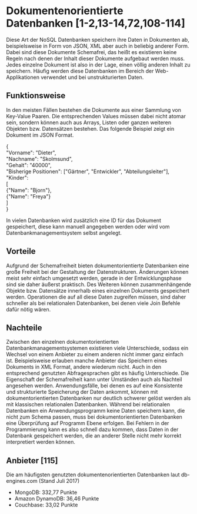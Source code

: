 # Dokumentenorientierte Datenbanken [1-2,13-14,72,108-114]
Diese Art der NoSQL Datenbanken speichern ihre Daten in Dokumenten ab, beispielsweise in Form von JSON, XML aber auch in beliebig anderer Form. Dabei sind diese Dokumente Schemafrei, das heißt es existieren keine Regeln nach denen der Inhalt dieser Dokumente aufgebaut werden muss. Jedes einzelne Dokument ist also in der Lage, einen völlig anderen Inhalt zu speichern. Häufig werden diese Datenbanken im Bereich der Web-Applikationen verwendet und bei unstrukturierten Daten.

## Funktionsweise
In den meisten Fällen bestehen die Dokumente aus einer Sammlung von Key-Value Paaren. Die entsprechenden Values müssen dabei nicht atomar sein, sondern können auch aus Arrays, Listen oder ganzen weiteren Objekten bzw. Datensätzen bestehen. Das folgende Beispiel zeigt ein Dokument im JSON Format.

{  
"Vorname": "Dieter",  
"Nachname": "Skolmsund",  
"Gehalt": "40000",  
"Bisherige Positionen": ["Gärtner", "Entwickler", "Abteilungsleiter"],  
"Kinder":  
[    
{"Name": "Bjorn"},      
{"Name": "Freya"}  
]  
}  

In vielen Datenbanken wird zusätzlich eine ID für das Dokument gespeichert, diese kann manuell angegeben werden oder wird vom Datenbankmanagementsystem selbst angelegt. 

## Vorteile
Aufgrund der Schemafreiheit bieten dokumentorientierte Datenbanken eine große Freiheit bei der Gestaltung der Datenstrukturen. Änderungen können meist sehr einfach umgesetzt werden, gerade in der Entwicklungsphase sind sie daher äußerst praktisch. Des Weiteren können zusammenhängende Objekte bzw. Datensätze innerhalb eines einzelnen Dokuments gespeichert werden. Operationen die auf all diese Daten zugreifen müssen, sind daher schneller als bei relationalen Datenbanken, bei denen viele Join Befehle dafür nötig wären. 

## Nachteile
Zwischen den einzelnen dokumentorientierten Datenbankmanagementsystemen existieren viele Unterschiede, sodass ein Wechsel von einem Anbieter zu einem anderen nicht immer ganz einfach ist. Beispielsweise erlauben manche Anbieter das Speichern eines Dokuments in XML Format, andere wiederum nicht. Auch in den entsprechend genutzten Abfragesprachen gibt es häufig Unterschiede. Die Eigenschaft der Schemafreiheit kann unter Umständen auch als Nachteil angesehen werden. Anwendungsfälle, bei denen es auf eine Konsistente und strukturierte Speicherung der Daten ankommt, können mit dokumentorientierten Datenbanken nur deutlich schwerer gelöst werden als mit klassischen relationalen Datenbanken. Während bei relationalen Datenbanken ein Anwendungsprogramm keine Daten speichern kann, die nicht zum Schema passen, muss bei dokumentorientierten Datenbanken eine Überprüfung auf Programm Ebene erfolgen. Bei Fehlern in der Programmierung kann es also schnell dazu kommen, dass Daten in der Datenbank gespeichert werden, die an anderer Stelle nicht mehr korrekt interpretiert werden können.

## Anbieter [115]
Die am häufigsten genutzten dokumentenorientierten Datenbanken laut db-engines.com (Stand Juli 2017)

* MongoDB: 332,77 Punkte
* Amazon DynamoDB: 36,46 Punkte
* Couchbase: 33,02 Punkte